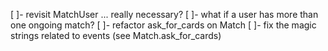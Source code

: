 [ ]- revisit MatchUser ... really necessary?
[ ]- what if a user has more than one ongoing match?
[ ]- refactor ask_for_cards on Match
[ ]- fix the magic strings related to events (see Match.ask_for_cards)
